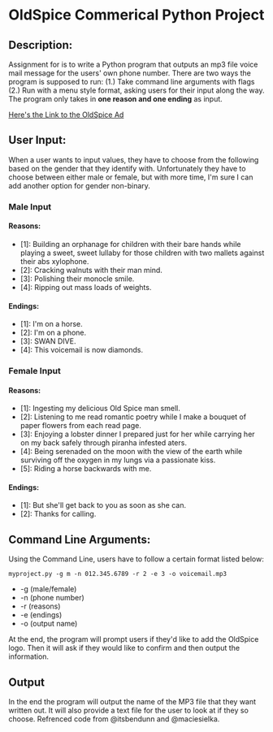 # OldSpice Commerical Python Project

## Description:
Assignment for is to write a Python program that outputs an mp3 file voice mail message for the users' own phone number. There are two ways the program is supposed to run: (1.) Take command line arguments with flags (2.) Run with a menu style format, asking users for their input along the way. The program only takes in __one reason and one ending__ as input.

[Here's the Link to the OldSpice Ad](https://www.youtube.com/watch?v=-8JsvwUcok0)

## User Input:
When a user wants to input values, they have to choose from the following based on the gender that they identify with. Unfortunately they have to choose between either male or female, but with more time, I'm sure I can add another option for gender non-binary.

### Male Input

#### Reasons:

* [1]: Building an orphanage for children with their bare hands while playing a sweet, sweet lullaby for those children with two mallets against their abs xylophone.
* [2]: Cracking walnuts with their man mind.
* [3]: Polishing their monocle smile.
* [4]: Ripping out mass loads of weights.

#### Endings:
* [1]: I'm on a horse.
* [2]: I'm on a phone.
* [3]: SWAN DIVE.
* [4]: This voicemail is now diamonds.

### Female Input

#### Reasons:
* [1]: Ingesting my delicious Old Spice man smell.
* [2]: Listening to me read romantic poetry while I make a bouquet of paper flowers from each read page.
* [3]: Enjoying a lobster dinner I prepared just for her while carrying her on my back safely through piranha infested aters.
* [4]: Being serenaded on the moon with the view of the earth while surviving off the oxygen in my lungs via a passionate kiss.
* [5]: Riding a horse backwards with me.

#### Endings:
* [1]: But she'll get back to you as soon as she can.
* [2]: Thanks for calling.

## Command Line Arguments:
Using the Command Line, users have to follow a certain format listed below:

`myproject.py -g m -n 012.345.6789 -r 2 -e 3 -o voicemail.mp3`

* -g (male/female) 
* -n (phone number) 
* -r (reasons) 
* -e (endings)
* -o (output name)

At the end, the program will prompt users if they'd like to add the OldSpice logo. Then it will ask if they would like to confirm and then output the information.

## Output 
In the end the program will output the name of the MP3 file that they want written out. It will also provide a text file for the user to look at if they so choose. Refrenced code from @itsbendunn and @maciesielka.
